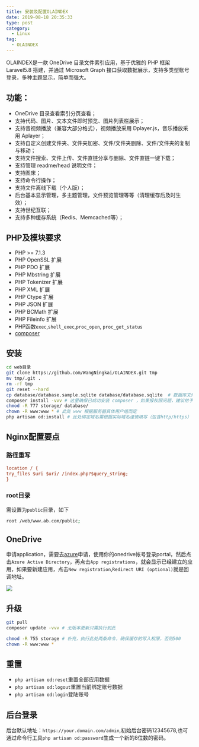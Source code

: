 ```yaml
---
title: 安装及配置OLAINDEX
date: 2019-08-18 20:35:33
type: post
category:
  - Linux
tag:
  - OLAINDEX
---
```

OLAINDEX是一款 OneDrive 目录文件索引应用，基于优雅的 PHP 框架 Laravel5.8 搭建，并通过 Microsoft Graph 接口获取数据展示，支持多类型帐号登录，多种主题显示，简单而强大。

功能：
---

- OneDrive 目录查看索引分页查看；
- 支持代码、图片、文本文件即时预览、图片列表栏展示；
- 支持音视频播放（兼容大部分格式），视频播放采用 Dplayer.js，音乐播放采用 Aplayer；
- 支持自定义创建文件夹、文件夹加密、文件/文件夹删除、文件/文件夹的复制与移动；
- 支持文件搜索、文件上传、文件直链分享与删除、文件直链一键下载；
- 支持管理 readme/head 说明文件；
- 支持图床；
- 支持命令行操作；
- 支持文件离线下载（个人版）；
- 后台基本显示管理，多主题管理，文件预览管理等等（清理缓存后及时生效）；
- 支持世纪互联；
- 支持多种缓存系统（Redis、Memcached等）；
<!--more-->
PHP及模块要求
--------

- PHP >= 7.1.3
- PHP OpenSSL 扩展
- PHP PDO 扩展
- PHP Mbstring 扩展
- PHP Tokenizer 扩展
- PHP XML 扩展
- PHP Ctype 扩展
- PHP JSON 扩展
- PHP BCMath 扩展
- PHP Fileinfo 扩展
- PHP函数`exec`,`shell_exec`,`proc_open`, `proc_get_status`
- [composer](https://getcomposer.org)

安装
--

```bash
cd web目录
git clone https://github.com/WangNingkai/OLAINDEX.git tmp
mv tmp/.git .
rm -rf tmp
git reset --hard
cp database/database.sample.sqlite database/database.sqlite  # 数据库文件
composer install -vvv # 这里确保已成功安装 composer ，如果报权限问题，建议给予用户完整权限。
chmod -R 777 storage/ database/
chown -R www:www * # 此处 www 根据服务器具体用户组而定
php artisan od:install # 此处绑定域名需根据实际域名谨慎填写（包含http/https）
```

Nginx配置要点
---------

### 路径重写

```ini
location / {
try_files $uri $uri/ /index.php?$query_string;
}
```

### root目录

需设置为`public`目录，如下

```bash
root /web/www.ab.com/public;
```

OneDrive
--------

申请application，需要去[azure](https://portal.azure.com)申请，使用你的onedrive帐号登录portal，然后点击`Azure Active Directory`，再点击`App registrations`，就会显示已经建立的应用，如果要新建应用，点击`New registration`,`Redirect URI (optional)`就是回调地址。

![](https://oss.zhoutao.ren/img/20190811153241.png)

升级
--

```bash
git pull
composer update -vvv # 无版本更新只需执行到此

chmod -R 755 storage # 补充，执行此处两条命令，确保缓存的写入权限，否则500
chown -R www:www *
```

重置
--

- `php artisan od:reset`重置全部应用数据
- `php artisan od:logout`重置当前绑定账号数据
- `php artisan od:login`登陆账号

后台登录
----

后台默认地址：`https://your.domain.com/admin`,初始后台密码12345678,也可通过命令行工具`php artisan od:password`生成一个新的8位数的密码。